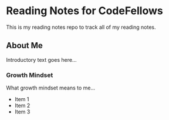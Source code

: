 # Reading Notes for CodeFellows

This is my reading notes repo to track all of my reading notes.

## About Me

Introductory text goes here...

### Growth Mindset

What growth mindset means to me...

- Item 1
- Item 2
- Item 3
